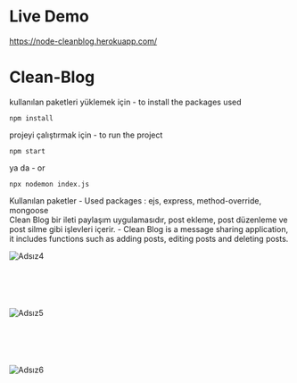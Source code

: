 # Live Demo
https://node-cleanblog.herokuapp.com/

# Clean-Blog
kullanılan paketleri yüklemek için - to install the packages used
```
npm install
```
projeyi çalıştırmak için - to run the project
```
npm start
```
ya da - or
```
npx nodemon index.js
```

Kullanılan paketler - Used packages : ejs, express, method-override, mongoose <br />
Clean Blog bir ileti paylaşım uygulamasıdır, post ekleme, post düzenleme ve post silme gibi işlevleri içerir. - Clean Blog is a message sharing application, it includes 
functions such as adding posts, editing posts and deleting posts. <br />

![Adsız4](https://user-images.githubusercontent.com/33697532/162525858-99596e26-171c-4979-acce-07511cce4d89.jpg)  <br /><br /><br /><br /><br /><br />
![Adsız5](https://user-images.githubusercontent.com/33697532/162525863-0e6f6fe4-9663-4391-af2a-95cf481532c7.jpg)  <br /><br /><br /><br /><br /><br />
![Adsız6](https://user-images.githubusercontent.com/33697532/162525866-22157d79-006d-436c-9f0b-289627ba96b8.jpg)  <br /><br /><br /><br /><br /><br />
